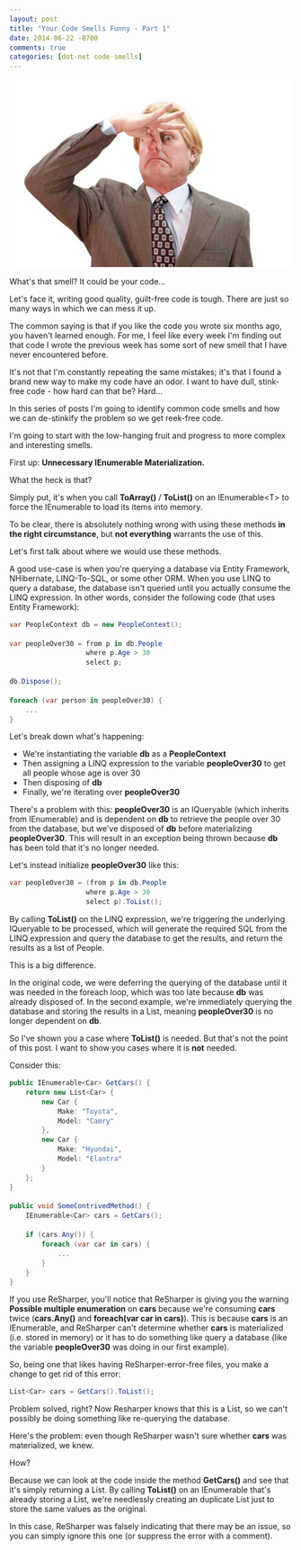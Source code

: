 ```yaml
---
layout: post
title: "Your Code Smells Funny - Part 1"
date: 2014-06-22 -0700
comments: true
categories: [dot-net code-smells]
---
```


![](/images/stock/badsmell.jpg)

What's that smell?  It could be your code...

Let's face it, writing good quality, guilt-free code is tough.  There are just so many ways in which we can mess it up.

The common saying is that if you like the code you wrote six months ago, you haven't learned enough.  For me, I feel like every week I'm finding out that code I wrote the previous week has some sort of new smell that I have never encountered before.

It's not that I'm constantly repeating the same mistakes; it's that I found a brand new way to make my code have an odor.  I want to have dull, stink-free code - how hard can that be?  Hard...

In this series of posts I'm going to identify common code smells and how we can de-stinkify the problem so we get reek-free code.

I'm going to start with the low-hanging fruit and progress to more complex and interesting smells.

First up: **Unnecessary IEnumerable Materialization.**

What the heck is that?

Simply put, it's when you call **ToArray()** / **ToList()** on an IEnumerable&lt;T&gt; to force the IEnumerable to load its items into memory.

To be clear, there is absolutely nothing wrong with using these methods **in the right circumstance**, but **not everything** warrants the use of this.

Let's first talk about where we would use these methods.

A good use-case is when you're querying a database via Entity Framework, NHibernate, LINQ-To-SQL, or some other ORM.  When you use LINQ to query a database, the database isn't queried until you actually consume the LINQ expression.  In other words, consider the following code (that uses Entity Framework):

```csharp
var PeopleContext db = new PeopleContext();

var peopleOver30 = from p in db.People
				   where p.Age > 30
				   select p;

db.Dispose();

foreach (var person in peopleOver30) {
	...
}
```

Let's break down what's happening:

* We're instantiating the variable **db** as a **PeopleContext**
* Then assigning a LINQ expression to the variable **peopleOver30** to get all people whose age is over 30
* Then disposing of **db**
* Finally, we're iterating over **peopleOver30** 

There's a problem with this: **peopleOver30** is an IQueryable (which inherits from IEnumerable) and is dependent on **db** to retrieve the people over 30 from the database, but we've disposed of **db** before materializing **peopleOver30**.  This will result in an exception being thrown because **db** has been told that it's no longer needed.

Let's instead initialize **peopleOver30** like this: 

```csharp
var peopleOver30 = (from p in db.People
				   where p.Age > 30
				   select p).ToList();
```

By calling **ToList()** on the LINQ expression, we're triggering the underlying IQueryable to be processed, which will generate the required SQL from the LINQ expression and query the database to get the results, and return the results as a list of People.

This is a big difference.

In the original code, we were deferring the querying of the database until it was needed in the foreach loop, which was too late because **db** was already disposed of.  In the second example, we're immediately querying the database and storing the results in a List, meaning **peopleOver30** is no longer dependent on **db**.

So I've shown you a case where **ToList()** is needed.  But that's not the point of this post.  I want to show you cases where it is **not** needed.

Consider this:

```csharp
public IEnumerable<Car> GetCars() {
	return new List<Car> {
		new Car {
			Make: "Toyota",
			Model: "Camry"
		},
		new Car {
			Make: "Hyundai",
			Model: "Elantra"
		}
	};
}

public void SomeContrivedMethod() {
	IEnumerable<Car> cars = GetCars();
	
	if (cars.Any()) {
		foreach (var car in cars) {
			...
		}
	}
}
```

If you use ReSharper, you'll notice that ReSharper is giving you the warning **Possible multiple enumeration** on **cars** because we're consuming **cars** twice (**cars.Any()** and **foreach(var car in cars)**).  This is because **cars** is an IEnumerable, and ReSharper can't determine whether **cars** is materialized (i.e. stored in memory) or it has to do something like query a database (like the variable **peopleOver30** was doing in our first example).

So, being one that likes having  ReSharper-error-free files, you make a change to get rid of this error:

```csharp
List<Car> cars = GetCars().ToList();
```

Problem solved, right?  Now Resharper knows that this is a List, so we can't possibly be doing something like re-querying the database.

Here's the problem: even though ReSharper wasn't sure whether **cars** was materialized, we knew.

How?

Because we can look at the code inside the method **GetCars()** and see that it's simply returning a List.  By calling **ToList()** on an IEnumerable that's already storing a List, we're needlessly creating an duplicate List just to store the same values as the original.

In this case, ReSharper was falsely indicating that there may be an issue, so you can simply ignore this one (or suppress the error with a comment).